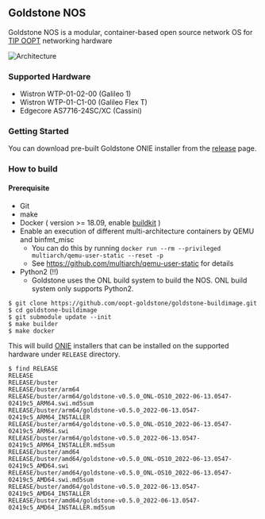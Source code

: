 Goldstone NOS
---

Goldstone NOS is a modular, container-based open source network OS for [TIP OOPT](https://telecominfraproject.com/oopt/) networking hardware

![Architecture](https://user-images.githubusercontent.com/5915117/173298883-50eeeaea-bee7-494d-9d86-eef8d9783514.png)

### Supported Hardware

- Wistron WTP-01-02-00 (Galileo 1)
- Wistron WTP-01-C1-00 (Galileo Flex T)
- Edgecore AS7716-24SC/XC (Cassini)

### Getting Started

You can download pre-built Goldstone ONIE installer from the [release](https://github.com/oopt-goldstone/goldstone-buildimage/releases) page.

### How to build

#### Prerequisite

- Git
- make
- Docker ( version >= 18.09, enable [buildkit](https://docs.docker.com/develop/develop-images/build_enhancements/) )
- Enable an execution of different multi-architecture containers by QEMU and binfmt_misc
    - You can do this by running `docker run --rm --privileged multiarch/qemu-user-static --reset -p`
    - See https://github.com/multiarch/qemu-user-static for details
- Python2 (!!)
    - Goldstone uses the ONL build system to build the NOS. ONL build system only supports Python2.

```
$ git clone https://github.com/oopt-goldstone/goldstone-buildimage.git
$ cd goldstone-buildimage
$ git submodule update --init
$ make builder
$ make docker
```

This will build [ONIE](https://opencomputeproject.github.io/onie/) installers that can be installed on the supported hardware under `RELEASE` directory.

```
$ find RELEASE
RELEASE
RELEASE/buster
RELEASE/buster/arm64
RELEASE/buster/arm64/goldstone-v0.5.0_ONL-OS10_2022-06-13.0547-02419c5_ARM64.swi.md5sum
RELEASE/buster/arm64/goldstone-v0.5.0_2022-06-13.0547-02419c5_ARM64_INSTALLER
RELEASE/buster/arm64/goldstone-v0.5.0_ONL-OS10_2022-06-13.0547-02419c5_ARM64.swi
RELEASE/buster/arm64/goldstone-v0.5.0_2022-06-13.0547-02419c5_ARM64_INSTALLER.md5sum
RELEASE/buster/amd64
RELEASE/buster/amd64/goldstone-v0.5.0_ONL-OS10_2022-06-13.0547-02419c5_AMD64.swi
RELEASE/buster/amd64/goldstone-v0.5.0_ONL-OS10_2022-06-13.0547-02419c5_AMD64.swi.md5sum
RELEASE/buster/amd64/goldstone-v0.5.0_2022-06-13.0547-02419c5_AMD64_INSTALLER
RELEASE/buster/amd64/goldstone-v0.5.0_2022-06-13.0547-02419c5_AMD64_INSTALLER.md5sum
```

